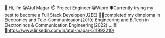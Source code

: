 👋 Hi, I’m @Atul Magar
📫 Project Engineer @Wipro
👽Currently trying my best to become a Full Stack Developer(J2EE)
👨‍🎓completed my dimploma in Electronics and Tele-Communication(2019) Engineering and B.Tech in Electronincs & Communication Engineering(2022)....!!!!
🔗https://www.linkedin.com/in/atul-magar-511992210/


